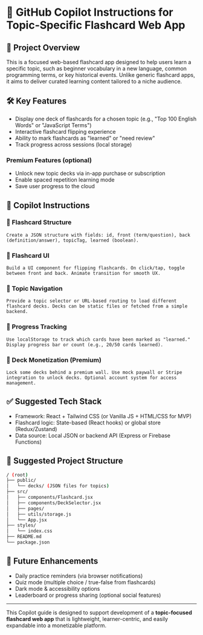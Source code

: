 # 🧠 GitHub Copilot Instructions for Topic-Specific Flashcard Web App

## 📌 Project Overview
This is a focused web-based flashcard app designed to help users learn a specific topic, such as beginner vocabulary in a new language, common programming terms, or key historical events. Unlike generic flashcard apps, it aims to deliver curated learning content tailored to a niche audience.

## 🛠️ Key Features
- Display one deck of flashcards for a chosen topic (e.g., "Top 100 English Words" or "JavaScript Terms")
- Interactive flashcard flipping experience
- Ability to mark flashcards as "learned" or "need review"
- Track progress across sessions (local storage)

### Premium Features (optional)
- Unlock new topic decks via in-app purchase or subscription
- Enable spaced repetition learning mode
- Save user progress to the cloud

## 🧭 Copilot Instructions
### 🔹 Flashcard Structure
```plaintext
Create a JSON structure with fields: id, front (term/question), back (definition/answer), topicTag, learned (boolean).
```

### 🔹 Flashcard UI
```plaintext
Build a UI component for flipping flashcards. On click/tap, toggle between front and back. Animate transition for smooth UX.
```

### 🔹 Topic Navigation
```plaintext
Provide a topic selector or URL-based routing to load different flashcard decks. Decks can be static files or fetched from a simple backend.
```

### 🔹 Progress Tracking
```plaintext
Use localStorage to track which cards have been marked as "learned." Display progress bar or count (e.g., 20/50 cards learned).
```

### 🔹 Deck Monetization (Premium)
```plaintext
Lock some decks behind a premium wall. Use mock paywall or Stripe integration to unlock decks. Optional account system for access management.
```

## ✅ Suggested Tech Stack
- Framework: React + Tailwind CSS (or Vanilla JS + HTML/CSS for MVP)
- Flashcard logic: State-based (React hooks) or global store (Redux/Zustand)
- Data source: Local JSON or backend API (Express or Firebase Functions)

## 📁 Suggested Project Structure
```bash
/ (root)
├── public/
│   └── decks/ (JSON files for topics)
├── src/
│   ├── components/Flashcard.jsx
│   ├── components/DeckSelector.jsx
│   ├── pages/
│   ├── utils/storage.js
│   └── App.jsx
├── styles/
│   └── index.css
├── README.md
└── package.json
```

## 🔗 Future Enhancements
- Daily practice reminders (via browser notifications)
- Quiz mode (multiple choice / true-false from flashcards)
- Dark mode & accessibility options
- Leaderboard or progress sharing (optional social features)

---
This Copilot guide is designed to support development of a **topic-focused flashcard web app** that is lightweight, learner-centric, and easily expandable into a monetizable platform.